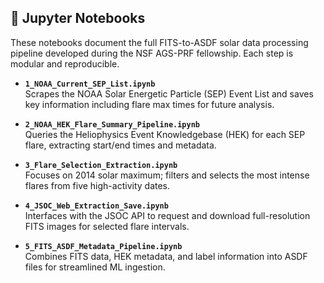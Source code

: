 ## 📓 Jupyter Notebooks

These notebooks document the full FITS-to-ASDF solar data processing pipeline developed during the NSF AGS-PRF fellowship. Each step is modular and reproducible.

- **`1_NOAA_Current_SEP_List.ipynb`**  
  Scrapes the NOAA Solar Energetic Particle (SEP) Event List and saves key information including flare max times for future analysis.

- **`2_NOAA_HEK_Flare_Summary_Pipeline.ipynb`**  
  Queries the Heliophysics Event Knowledgebase (HEK) for each SEP flare, extracting start/end times and metadata.

- **`3_Flare_Selection_Extraction.ipynb`**  
  Focuses on 2014 solar maximum; filters and selects the most intense flares from five high-activity dates.

- **`4_JSOC_Web_Extraction_Save.ipynb`**  
  Interfaces with the JSOC API to request and download full-resolution FITS images for selected flare intervals.

- **`5_FITS_ASDF_Metadata_Pipeline.ipynb`**  
  Combines FITS data, HEK metadata, and label information into ASDF files for streamlined ML ingestion.
